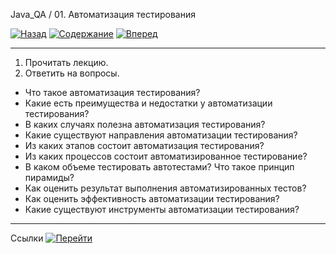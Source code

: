Java_QA / 01. Автоматизация тестирования

[![Назад](https://img.shields.io/badge/-%D0%9D%D0%B0%D0%B7%D0%B0%D0%B4-brightgreen)](1.%20Лекция.md)
[![Содержание](https://img.shields.io/badge/-%D0%A1%D0%BE%D0%B4%D0%B5%D1%80%D0%B6%D0%B0%D0%BD%D0%B8%D0%B5-purple)](README.md)
[![Вперед](https://img.shields.io/badge/-%D0%92%D0%BF%D0%B5%D1%80%D0%B5%D0%B4-brightgreen)](3.%20Ссылки.md)

***

1. Прочитать лекцию.
2. Ответить на вопросы.

* Что такое автоматизация тестирования?
* Какие есть преимущества и недостатки у автоматизации тестирования?
* В каких случаях полезна автоматизация тестирования?
* Какие существуют направления автоматизации тестирования?
* Из каких этапов состоит автоматизация тестирования?
* Из каких процессов состоит автоматизированное тестирование?
* В каком объеме тестировать автотестами? Что такое принцип пирамиды?
* Как оценить результат выполнения автоматизированных тестов?
* Как оценить эффективность автоматизации тестирования?
* Какие существуют инструменты автоматизации тестирования?

***

Ссылки [![Перейти](https://img.shields.io/badge/-%D0%9F%D0%B5%D1%80%D0%B5%D0%B9%D1%82%D0%B8-blue)](3.%20Ссылки.md)
